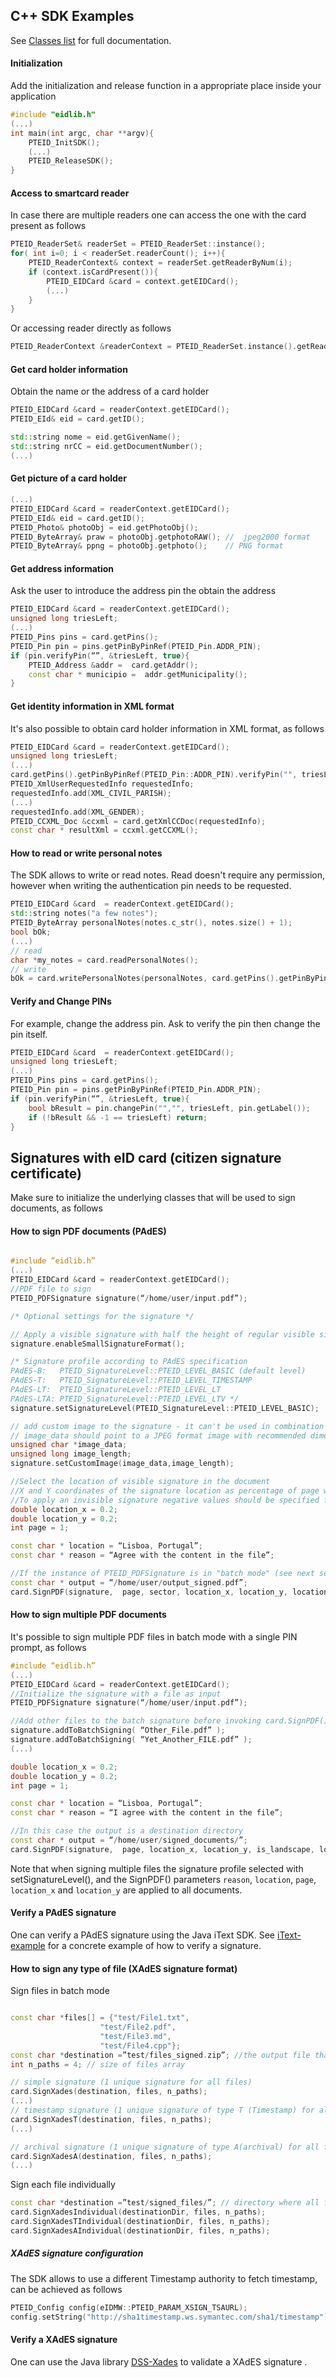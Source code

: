 ## C++ SDK Examples
See [Classes list](./annotated.html)  for full documentation.

#### Initialization
 Add the initialization and release function in a appropriate place inside your application
```cpp
#include "eidlib.h"
(...)
int main(int argc, char **argv){
	PTEID_InitSDK();
	(...)
	PTEID_ReleaseSDK();
}
```

#### Access to smartcard reader
In case there are multiple readers one can access the one with the card present as follows
```cpp
PTEID_ReaderSet& readerSet = PTEID_ReaderSet::instance();
for( int i=0; i < readerSet.readerCount(); i++){
	PTEID_ReaderContext& context = readerSet.getReaderByNum(i);
	if (context.isCardPresent()){
		PTEID_EIDCard &card = context.getEIDCard();
		(...)
	}
}
```

Or accessing reader directly as follows
```cpp
PTEID_ReaderContext &readerContext = PTEID_ReaderSet.instance().getReader();
```

#### Get card holder information
Obtain the name or the address of a card holder
```cpp
PTEID_EIDCard &card = readerContext.getEIDCard();
PTEID_EId& eid = card.getID();

std::string nome = eid.getGivenName();
std::string nrCC = eid.getDocumentNumber();
(...)
```
#### Get picture of a card holder

```cpp
(...)
PTEID_EIDCard &card = readerContext.getEIDCard();
PTEID_EId& eid = card.getID();
PTEID_Photo& photoObj = eid.getPhotoObj();
PTEID_ByteArray& praw = photoObj.getphotoRAW();	//  jpeg2000 format
PTEID_ByteArray& ppng = photoObj.getphoto();	// PNG format
```

#### Get address information
Ask the user to introduce the address pin the obtain the address
```cpp
PTEID_EIDCard &card = readerContext.getEIDCard();
unsigned long triesLeft;
(...)
PTEID_Pins pins = card.getPins();
PTEID_Pin pin = pins.getPinByPinRef(PTEID_Pin.ADDR_PIN);	
if (pin.verifyPin(“”, &triesLeft, true){
	PTEID_Address &addr =  card.getAddr();
	const char * municipio =  addr.getMunicipality();
}
```

#### Get identity information in XML format
It's also possible to obtain card holder information in XML format, as follows
```cpp
PTEID_EIDCard &card = readerContext.getEIDCard();
unsigned long triesLeft;
(...)
card.getPins().getPinByPinRef(PTEID_Pin::ADDR_PIN).verifyPin("", triesLeft, true);
PTEID_XmlUserRequestedInfo requestedInfo;
requestedInfo.add(XML_CIVIL_PARISH); 
(...) 
requestedInfo.add(XML_GENDER); 
PTEID_CCXML_Doc &ccxml = card.getXmlCCDoc(requestedInfo);
const char * resultXml = ccxml.getCCXML();
```

#### How to read or write personal notes
The SDK allows to write or read notes. Read doesn't require any permission, however when writing the authentication pin needs to be requested.
```cpp
PTEID_EIDCard &card  = readerContext.getEIDCard();
std::string notes("a few notes");
PTEID_ByteArray personalNotes(notes.c_str(), notes.size() + 1);
bool bOk;
(...)
// read
char *my_notes = card.readPersonalNotes(); 
// write
bOk = card.writePersonalNotes(personalNotes, card.getPins().getPinByPinRef(PTEID_Pin.AUTH_PIN)); 
```


#### Verify and Change PINs
For example, change the address pin. Ask to verify the pin then change the pin itself. 
```cpp
PTEID_EIDCard &card  = readerContext.getEIDCard();
unsigned long triesLeft;
(...)
PTEID_Pins pins = card.getPins();
PTEID_Pin pin = pins.getPinByPinRef(PTEID_Pin.ADDR_PIN);	
if (pin.verifyPin(“”, &triesLeft, true){
	bool bResult = pin.changePin("","", triesLeft, pin.getLabel());
	if (!bResult && -1 == triesLeft) return;
}

```

## Signatures with eID card (citizen signature certificate)
Make sure to initialize the underlying classes that will be used to sign documents, as follows
#### How to sign PDF documents (PAdES)
```cpp

#include “eidlib.h”
(...)
PTEID_EIDCard &card = readerContext.getEIDCard();
//PDF file to sign
PTEID_PDFSignature signature(“/home/user/input.pdf”);

/* Optional settings for the signature */

// Apply a visible signature with half the height of regular visible signatures
signature.enableSmallSignatureFormat();  

/* Signature profile according to PAdES specification
PAdES-B:   PTEID_SignatureLevel::PTEID_LEVEL_BASIC (default level)
PAdES-T:   PTEID_SignatureLevel::PTEID_LEVEL_TIMESTAMP
PAdES-LT:  PTEID_SignatureLevel::PTEID_LEVEL_LT
PAdES-LTA: PTEID_SignatureLevel::PTEID_LEVEL_LTV */
signature.setSignatureLevel(PTEID_SignatureLevel::PTEID_LEVEL_BASIC);

// add custom image to the signature - it can't be used in combination with enableSmallSignatureFormat() method
// image_data should point to a JPEG format image with recommended dimensions 185x41 px
unsigned char *image_data;
unsigned long image_length;
signature.setCustomImage(image_data,image_length);

//Select the location of visible signature in the document
//X and Y coordinates of the signature location as percentage of page width and height [0-1]
//To apply an invisible signature negative values should be specified for both parameters, e.g. -1
double location_x = 0.2;
double location_y = 0.2;
int page = 1;

const char * location = “Lisboa, Portugal”;
const char * reason = “Agree with the content in the file”;

//If the instance of PTEID_PDFSignature is in "batch mode" (see next section) output should have the output directory path instead of a file path
const char * output = “/home/user/output_signed.pdf”;
card.SignPDF(signature,  page, sector, location_x, location_y, location, reason, output_file);

```

#### How to sign multiple PDF documents
It's possible to sign multiple PDF files in batch mode with a single PIN prompt, as follows
```cpp
#include “eidlib.h”
(...)
PTEID_EIDCard &card = readerContext.getEIDCard();
//Initialize the signature with a file as input
PTEID_PDFSignature signature(“/home/user/input.pdf”);

//Add other files to the batch signature before invoking card.SignPDF()
signature.addToBatchSigning( “Other_File.pdf” );
signature.addToBatchSigning( “Yet_Another_FILE.pdf” );
(...)

double location_x = 0.2;
double location_y = 0.2;
int page = 1;

const char * location = “Lisboa, Portugal”;
const char * reason = “I agree with the content in the file”;

//In this case the output is a destination directory
const char * output = “/home/user/signed_documents/”;
card.SignPDF(signature,  page, location_x, location_y, is_landscape, location, reason, output_file);

```
Note that when signing multiple files the signature profile selected with setSignatureLevel(), and the SignPDF() parameters `reason`, `location`, `page`, `location_x` and `location_y` are applied to all documents.

#### Verify a PAdES signature 

One can verify a PAdES signature using the Java iText SDK.
See [iText-example](https://github.com/itext/i7js-samples/tree/master/publications/signatures/src/test/java/com/itextpdf/samples/signatures/chapter05) for a concrete example of how to verify a signature.


#### How to sign any type of file (XAdES signature format)
Sign files in batch mode
```cpp

const char *files[] = {"test/File1.txt", 
					"test/File2.pdf", 
					"test/File3.md", 
					"test/File4.cpp"};
const char *destination =”test/files_signed.zip”; //the output file that will contain all signatures 
int n_paths = 4; // size of files array

// simple signature (1 unique signature for all files)
card.SignXades(destination, files, n_paths); 
(...)
// timestamp signature (1 unique signature of type T (Timestamp) for all files)
card.SignXadesT(destination, files, n_paths); 
(...)

// archival signature (1 unique signature of type A(archival) for all files)
card.SignXadesA(destination, files, n_paths); 
(...)

```
Sign each file individually 

```cpp
const char *destination =”test/signed_files/”; // directory where all files will be saved
card.SignXadesIndividual(destinationDir, files, n_paths);
card.SignXadesTIndividual(destinationDir, files, n_paths);
card.SignXadesAIndividual(destinationDir, files, n_paths);

```
##### XAdES signature configuration
The SDK allows to use a different Timestamp authority to fetch timestamp, can be achieved as follows
```cpp
PTEID_Config config(eIDMW::PTEID_PARAM_XSIGN_TSAURL);
config.setString("http://sha1timestamp.ws.symantec.com/sha1/timestamp");
```

#### Verify a XAdES signature

One can use the Java library [DSS-Xades](https://github.com/esig/dss/tree/master/dss-xades)  to validate a XAdES signature  .

